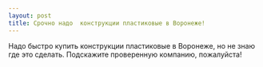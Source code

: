 ```yaml
---
layout: post 
title: Срочно надо  конструкции пластиковые в Воронеже! 
--- 
```

Надо быстро купить  конструкции пластиковые в Воронеже, но не знаю где это сделать. Подскажите проверенную компанию, пожалуйста!